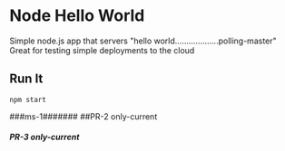 # Node Hello World

Simple node.js app that servers "hello world...................polling-master"
Great for testing simple deployments to the cloud

## Run It

`npm start`

###ms-1#######
##PR-2 only-current

##### PR-3 only-current ####
